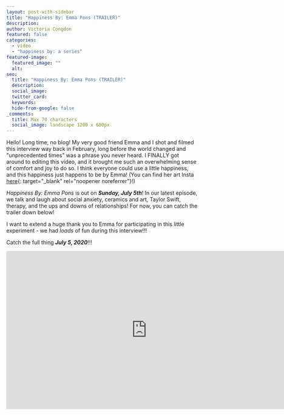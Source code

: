 ```yaml
---
layout: post-with-sidebar
title: "Happiness By: Emma Pons (TRAILER)"
description:
author: Victoria Congdon
featured: false
categories:
  - video
  - "happiness by: a series"
featured-image:
  featured_image: ""
  alt:
seo:
  title: "Happiness By: Emma Pons (TRAILER)"
  description:
  social_image:
  twitter_card:
  keywords:
  hide-from-google: false
_comments:
  title: Max 70 characters
  social_image: landscape 1200 x 600px
---
```


Hello! Long time, no blog! My very good friend Emma and I shot and filmed this interview way back in February, long before the world changed and "unprecedented times" was a phrase you never heard. I FINALLY got around to editing this video, and it brought me such an overwhelming sense of comfort and joy to do so. I think everyone could use a little happiness, and this happiness just happens to be by Emma! (You can find her art Insta [<u>here</u>](http://www.instagram.com/erpstudio){: target="\_blank" rel="noopener noreferrer"}!)

_Happiness By: Emma Pons_ is out on **_Sunday, July 5th_**! In our latest episode, we talk and laugh about social anxiety, ceramics and art, Taylor Swift, therapy, and the ups and downs of relationships! For now, you can catch the trailer down below!

I want to extend a huge thank you to Emma for participating in this little experiment - we had _loads_ of fun during this interview!!!

Catch the full thing **_July 5, 2020_**!!!

<div class="cms-embed" data-cms-embed="PGlmcmFtZSB3aWR0aD0iNzQwIiBoZWlnaHQ9IjQxNiIgc3JjPSJodHRwczovL3d3dy55b3V0dWJlLmNvbS9lbWJlZC9zOUFSMDQxZzVnYyIgdGl0bGU9IkhhcHBpbmVzcyBCeTogRW1tYSBQb25zIChUUkFJTEVSKSIgZnJhbWVib3JkZXI9IjAiIGFsbG93PSJhY2NlbGVyb21ldGVyOyBhdXRvcGxheTsgY2xpcGJvYXJkLXdyaXRlOyBlbmNyeXB0ZWQtbWVkaWE7IGd5cm9zY29wZTsgcGljdHVyZS1pbi1waWN0dXJlOyB3ZWItc2hhcmUiIGFsbG93ZnVsbHNjcmVlbj48L2lmcmFtZT4="><iframe width="740" height="416" src="https://www.youtube.com/embed/s9AR041g5gc" title="Happiness By: Emma Pons (TRAILER)" frameborder="0" allow="accelerometer; autoplay; clipboard-write; encrypted-media; gyroscope; picture-in-picture; web-share" allowfullscreen=""></iframe></div>
